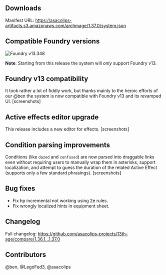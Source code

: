 ## Downloads

Manifest URL: https://asacolips-artifacts.s3.amazonaws.com/archmage/1.37.0/system.json

## Compatible Foundry versions

![Foundry v13.348](https://img.shields.io/badge/Foundry-v13.348-green)

**Note**: Starting from this release the system will *only* support Foundry v13.

## Foundry v13 compatibility
It took rather a lot of fiddly work, but thanks mainly to the heroic efforts of our @ben the system is now compatible with Foundry v13 and its revamped UI.
[screenshots]

## Active effects editor upgrade
This release includes a new editor for effects.
[screenshots]

## Condition parsing improvements
Conditions (like `dazed` and `confused`) are now parsed into draggable links even without requiring users to manually wrap them in asterisks, support localization, and attempt to guess the duration of the related Active Effect (supports only a few standard phrasings).
[screenshots]

## Bug fixes
- Fix hp incremental not working using 2e rules.
- Fix wrongly localized hints in equipment sheet.

## Changelog

Full changelog: https://github.com/asacolips-projects/13th-age/compare/1.36.1...1.37.0

## Contributors

@ben, @LegoFed3, @asacolips
